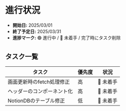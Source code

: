 #  進行状況

- **開始日:** 2025/03/01
- **終了予定日:** 2025/03/31
- **進捗マーク:** 🟢 進行中 / 🔴 未着手 / 完了時にタスク削除


## **タスク一覧**
| タスク | 優先度 | 状況 |
|----------------|------------|--------|
| 画面更新時のfetch処理修正| 高 | 🔴 未着手 |
| ヘッダーのコンポーネント化| 高 | 🔴 未着手 |
| NotionDBのテーブル修正 | 低 | 🔴 未着手 |
